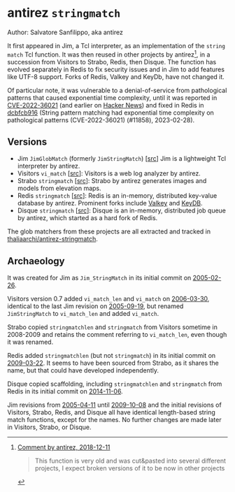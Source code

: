# antirez `stringmatch`

Author: Salvatore Sanfilippo, aka antirez

It first appeared in Jim, a Tcl interpreter, as an implementation of the
`string match` Tcl function. It was then reused in other projects by antirez[^old-projects],
in a succession from Visitors to Strabo, Redis, then Disque. The function has
evolved separately in Redis to fix security issues and in Jim to add features
like UTF-8 support. Forks of Redis, Valkey and KeyDb, have not changed it.

Of particular note, it was vulnerable to a denial-of-service from pathological
patterns that caused exponential time complexity, until it was reported in
[CVE-2022-36021](https://nvd.nist.gov/vuln/detail/CVE-2022-36021) (and earlier
on [Hacker News](https://news.ycombinator.com/item?id=32436743)) and fixed in
Redis in [dcbfcb916](https://github.com/redis/redis/commit/dcbfcb916ca1a269b3feef86ee86835294758f84)
(String pattern matching had exponential time complexity on pathological
patterns (CVE-2022-36021) (#11858), 2023-02-28).

[^old-projects]: [Comment by antirez, 2018-12-11](https://github.com/redis/redis/issues/5632#issuecomment-446186753)
    > This function is very old and was cut&pasted into several different
    > projects, I expect broken versions of it to be now in other projects

## Versions

- Jim `JimGlobMatch` (formerly `JimStringMatch`) [[src](https://github.com/msteveb/jimtcl/blob/3a23947a6d6e794b50c8d48497849a05415f1b3f/jim.c#L287)]
  Jim is a lightweight Tcl interpreter by antirez.
- Visitors `vi_match` [[src](https://github.com/antirez/visitors/blob/master/visitors.c#L647)]:
  Visitors is a web log analyzer by antirez.
- Strabo `stringmatch` [[src](https://github.com/antirez/strabo/blob/master/strabo.c#L141)]:
  Strabo by antirez generates images and models from elevation maps.
- Redis `stringmatch` [[src](https://github.com/redis/redis/blob/unstable/src/util.c)]:
  Redis is an in-memory, distributed key-value database by antirez.
  Prominent forks include [Valkey](https://github.com/valkey-io/valkey) and
  [KeyDB](https://github.com/Snapchat/KeyDB).
- Disque `stringmatch` [[src](https://github.com/antirez/disque/blob/master/src/util.c)]:
  Disque is an in-memory, distributed job queue by antirez, which started as a
  hard fork of Redis.

The glob matchers from these projects are all extracted and tracked in
[thaliaarchi/antirez-stringmatch](https://github.com/thaliaarchi/antirez-stringmatch).

## Archaeology

It was created for Jim as `Jim_StringMatch` in its initial commit on
[2005-02-26](https://github.com/msteveb/jimtcl/blob/401d9ed4ec74ed5729cfa3ae8bc022bb58150539/jim.c#L153).

Visitors version 0.7 added `vi_match_len` and `vi_match` on [2006-03-30](https://github.com/thaliaarchi/antirez-stringmatch/commit/0d2f88bd2886e7699c7fbd9e3717ae854f515560),
identical to the last Jim revision on [2005-09-19](https://github.com/msteveb/jimtcl/commit/e905d79b0e426fc17b2578c63760ba5e6c654736),
but renamed `JimStringMatch` to `vi_match_len` and added `vi_match`.

Strabo copied `stringmatchlen` and `stringmatch` from Visitors sometime in
2008-2009 and retains the comment referring to `vi_match_len`, even though it
was renamed.

Redis added `stringmatchlen` (but not `stringmatch`) in its initial commit on
[2009-03-22](https://github.com/redis/redis/blob/ed9b544e10b84cd43348ddfab7068b610a5df1f7/redis.c#L341).
It seems to have been sourced from Strabo, as it shares the name, but that could
have developed independently.

Disque copied scaffolding, including `stringmatchlen` and `stringmatch` from
Redis in its initial commit on [2014-11-06](https://github.com/antirez/disque/blob/be8fa8acfad0e57c2a906df94925a55409050703/src/util.c#L45).

Jim revisions from [2005-04-11](https://github.com/msteveb/jimtcl/commit/116e3c15ce7fd800aab2af6b4e7d0fa854b66875)
until [2009-10-08](https://github.com/msteveb/jimtcl/commit/a0ccba0dbbc8ab8e8461ced52919804ef34ba4f9)
and the initial revisions of Visitors, Strabo, Redis, and Disque all have
identical length-based string match functions, except for the names. No further
changes are made later in Visitors, Strabo, or Disque.
